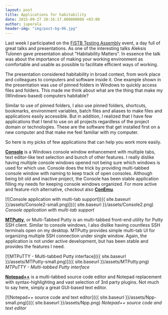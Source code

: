 ```yaml
---
layout: post
title: Applications for habitability
date: 2015-09-27 20:16:17.000000000 +03:00
author: juperala
header-img: "img/post-bg-06.jpg"
---
```

Last week I participated on the [FiSTB Testing Assembly](http://testingassembly.fistb.fi) event, a day full of great talks and presentations. As one of the interesting talks Aleksis Tulonen gave presentation about "Habitability Matters". In essence the talk was about the importance of making your working environment as comfortable and usable as possible to facilitate efficient ways of working.

The presentation considered habitability in broad context, from work place and colleagues to computers and software inside it. One example shown in the presentation was use of pinned folders in Windows to quickly access files and folders. This made me think about what are the thing that make my (Windows-based) computers habitable?

Similar to use of pinned folders, I also use pinned folders, shortcuts, bookmarks, environment variables, batch files and aliases to make files and applications easily accessible. But in addition, I realized that I have few applications that I tend to use on all projects regardless of the project domain or technologies. These are the software that get installed first on a new computer and that make me feel familiar with my computer.

So here is my picks of few applications that can help you work more easily.

**[Console](http://sourceforge.net/projects/console/)** is a Windows console window enhancement with multiple tabs, text editor-like text selection and bunch of other features. I really dislike having multiple console windows opened not being sure which windows is used for which use. Console does the trick by providing multi-tabbed console window with naming to keep track of open consoles. Although being bit old and inactive project, the Console has been stable application filling my needs for keeping console windows organized. For more active and feature-rich alternative, checkout also **[ConEmu](https://conemu.github.io/)**.

[![Console application with multi-tab support]({{ site.baseurl }}/assets/Console2-small.png)]({{ site.baseurl }}/assets/Console2.png)
*Console application with multi-tab support*

**[MTPutty](http://ttyplus.com/multi-tabbed-putty/)**, or Multi-Tabbed Putty is an multi-tabbed front-end utility for Putty SSH client. Similar to console windows, I also dislike having countless SSH terminals open on my desktop. MTPutty provides simple multi-tab UI for organizing multiple SSH connection under single window. Again, the application is not under active development, but has been stable and provides the features I need.

[![MTPuTTY - Multi-tabbed Putty interface]({{ site.baseurl }}/assets/MTPutty-small.png)]({{ site.baseurl }}/assets/MTPutty.png)
*MTPuTTY - Multi-tabbed Putty interface*

**[Notepad++](https://notepad-plus-plus.org/)** is a multi-tabbed source code editor and Notepad replacement with syntax-highlighting and vast selection of 3rd party plugins. Not much to say here, simply a great GUI-based text editor.

[![Notepad++ source code and text editor]({{ site.baseurl }}/assets/Npp-small.png)]({{ site.baseurl }}/assets/Npp.png)
*Notepad++ source code and text editor*
